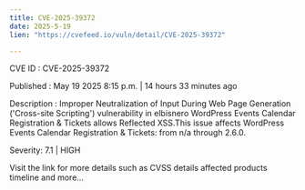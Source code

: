```yaml
---
title: CVE-2025-39372
date: 2025-5-19
lien: "https://cvefeed.io/vuln/detail/CVE-2025-39372"

---
```


CVE ID : CVE-2025-39372

Published :  May 19
2025
8:15 p.m. | 14 hours
33 minutes ago

Description : Improper Neutralization of Input During Web Page Generation ('Cross-site Scripting') vulnerability in elbisnero WordPress Events Calendar Registration & Tickets allows Reflected XSS.This issue affects WordPress Events Calendar Registration & Tickets: from n/a through 2.6.0.

Severity: 7.1 | HIGH

Visit the link for more details
such as CVSS details
affected products
timeline
and more...
